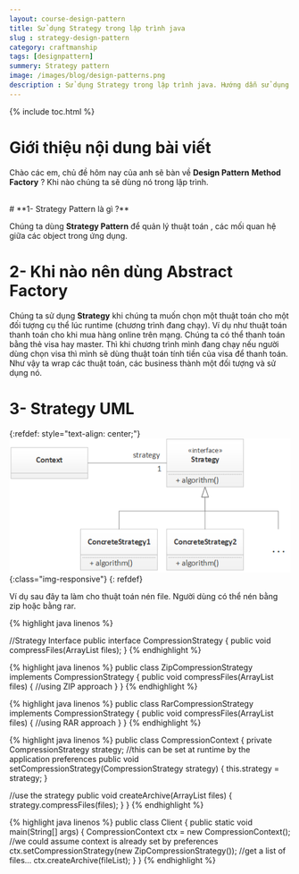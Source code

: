 ```yaml
---
layout: course-design-pattern
title: Sử dụng Strategy trong lập trình java
slug : strategy-design-pattern
category: craftmanship
tags: [designpattern]
summery: Strategy pattern
image: /images/blog/design-patterns.png
description : Sử dụng Strategy trong lập trình java. Hướng dẫn sử dụng Strategy factory trong học lập trình java thông qua các ví dụ. Hiểu nguyên lý  khi nào sử dụng Strategy factory trong lập trình.
---
```


{% include toc.html %}

# **Giới thiệu nội dung bài viết**

Chào các em, chủ đề hôm nay của anh sẽ bàn về <b>Design Pattern</b> <b>Method Factory</b> ? Khi nào chúng ta sẽ dùng nó trong lập trình.

<br>
# **1- Strategy Pattern là gì ?**

Chúng ta dùng <b>Strategy Pattern</b> để quản lý thuật toán , các mối quan hệ giữa các object trong ứng dụng.

# **2- Khi nào nên dùng Abstract Factory**

Chúng ta sử dụng <b>Strategy</b> khi chúng ta muốn chọn một thuật toán cho một đối tượng cụ thể lúc runtime (chương trình đang chạy). Ví dụ như thuật toán thanh toán cho khi mua hàng online trên mạng. Chúng ta có thể thanh toán bằng thẻ visa hay master. Thì khi chương trình mình đang chạy nếu người dùng chọn visa thì mình sẽ dùng thuật toán tính tiền của visa để thanh toán. Như vậy ta wrap các thuật toán, các business thành một đối tượng và sử dụng nó.


# **3- Strategy UML**

{:refdef: style="text-align: center;"}
![Method Strategy ](/images/post/designpattern/strategyuml.png){:class="img-responsive"}
{: refdef}

Ví dụ sau đây ta làm cho thuật toán nén file. Người dùng có thể nén bằng zip hoặc bằng rar.

{% highlight java  linenos %}

//Strategy Interface
public interface CompressionStrategy {
  public void compressFiles(ArrayList<File> files);
}
{% endhighlight %}

{% highlight java  linenos %}
public class ZipCompressionStrategy implements CompressionStrategy {
  public void compressFiles(ArrayList<File> files) {
    //using ZIP approach
  }
}
{% endhighlight %}

{% highlight java  linenos %}
public class RarCompressionStrategy implements CompressionStrategy {
  public void compressFiles(ArrayList<File> files) {
    //using RAR approach
  }
}
{% endhighlight %}

{% highlight java  linenos %}
public class CompressionContext {
  private CompressionStrategy strategy;
  //this can be set at runtime by the application preferences
  public void setCompressionStrategy(CompressionStrategy strategy) {
    this.strategy = strategy;
  }
  
  //use the strategy
  public void createArchive(ArrayList<File> files) {
    strategy.compressFiles(files);
  }
}
{% endhighlight %}

{% highlight java  linenos %}
public class Client {
  public static void main(String[] args) {
    CompressionContext ctx = new CompressionContext();
    //we could assume context is already set by preferences
    ctx.setCompressionStrategy(new ZipCompressionStrategy());
    //get a list of files...
    ctx.createArchive(fileList);
  }
}
{% endhighlight %}

